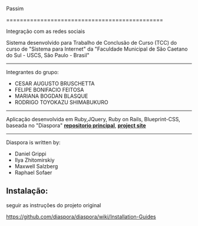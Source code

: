 Passim

==============================================


Integração com as redes sociais


Sistema desenvolvido para Trabalho de Conclusão de Curso (TCC) do curso de "Sistema para Internet" da "Faculdade Municipal de São Caetano do Sul - USCS, São Paulo - Brasil"

********************
Integrantes do grupo:
  - CESAR AUGUSTO BRUSCHETTA
  - FELIPE BONIFACIO FEITOSA
  - MARIANA BOGDAN BLASQUE
  - RODRIGO TOYOKAZU SHIMABUKURO


*************************
Aplicação desenvolvida em Ruby,JQuery, Ruby on Rails, Blueprint-CSS, baseada no "Diaspora" **[repositorio principal](https://github.com/diaspora/diaspora)**, **[project site](http://diasporaproject.org)**


********************
Diaspora is written by:
  - Daniel Grippi
  - Ilya Zhitomirskiy
  - Maxwell Salzberg
  - Raphael Sofaer





## Instalação:

seguir as instruções do projeto original

https://github.com/diaspora/diaspora/wiki/Installation-Guides


